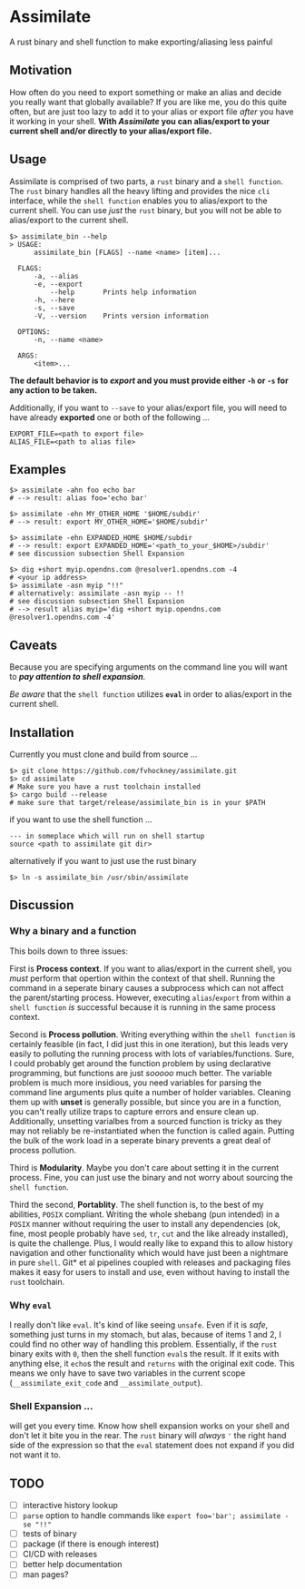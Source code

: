 # Assimilate

A rust binary and shell function to make exporting/aliasing less painful

## Motivation

How often do you need to export something or make an alias and decide you really want that globally available? If you are like me, you do this quite often, but are just too lazy to add it to your alias or export file _after_ you have it working in your shell. __With _Assimilate_ you can alias/export to your current shell and/or directly to your alias/export file.__

## Usage

Assimilate is comprised of two parts, a `rust` binary and a `shell function`. The `rust` binary handles all the heavy lifting and provides the nice `cli` interface, while the `shell function` enables you to alias/export to the current shell. You can use _just_ the `rust` binary, but you will not be able to alias/export to the current shell.

```shell
$> assimilate_bin --help
> USAGE:
      assimilate_bin [FLAGS] --name <name> [item]...
  
  FLAGS:
      -a, --alias
      -e, --export
          --help       Prints help information
      -h, --here
      -s, --save
      -V, --version    Prints version information
  
  OPTIONS:
      -n, --name <name>
  
  ARGS:
      <item>...
```

__The default behavior is to _export_ and you must provide either `-h` or `-s` for any action to be taken.__

Additionally, if you want to `--save` to your alias/export file, you will need to have already __exported__ one or both of the following ...

```shell
EXPORT_FILE=<path to export file>
ALIAS_FILE=<path to alias file>
```

## Examples

```shell
$> assimilate -ahn foo echo bar
# --> result: alias foo='echo bar'

$> assimilate -ehn MY_OTHER_HOME '$HOME/subdir'
# --> result: export MY_OTHER_HOME='$HOME/subdir'

$> assimilate -ehn EXPANDED_HOME $HOME/subdir
# --> result: export EXPANDED_HOME='<path_to_your_$HOME>/subdir'
# see discussion subsection Shell Expansion

$> dig +short myip.opendns.com @resolver1.opendns.com -4
# <your ip address>
$> assimilate -asn myip "!!"
# alternatively: assimilate -asn myip -- !!
# see discussion subsection Shell Expansion
# --> result alias myip='dig +short myip.opendns.com @resolver1.opendns.com -4'
```

## Caveats

Because you are specifying arguments on the command line you will want to ___pay attention to shell expansion___.

_Be aware_ that the `shell function` utilizes __`eval`__ in order to alias/export in the current shell.

## Installation

Currently you must clone and build from source ...

```shell
$> git clone https://github.com/fvhockney/assimilate.git
$> cd assimilate
# Make sure you have a rust toolchain installed
$> cargo build --release
# make sure that target/release/assimilate_bin is in your $PATH
```

if you want to use the shell function ...
```
--- in someplace which will run on shell startup
source <path to assimilate git dir>
```

alternatively if you want to just use the rust binary
```shell
$> ln -s assimilate_bin /usr/sbin/assimilate
```


## Discussion

### Why a binary and a function

This boils down to three issues:

First is __Process context__. If you want to alias/export in the current shell, you _must_ perform that opertion within the context of that shell. Running the command in a seperate binary causes a subprocess which can not affect the parent/starting process. However, executing `alias`/`export` from within a `shell function` _is_ successful because it is running in the same process context.

Second is __Process pollution__.  Writing everything within the `shell function` is certainly feasible (in fact, I did just this in one iteration), but this leads very easily to polluting the running process with lots of variables/functions. Sure, I could probably get around the function problem by using declarative programming, but functions are just _sooooo_ much better. The variable problem is much more insidious, you need variables for parsing the command line arguments plus quite a number of holder variables. Cleaning them up with __unset__ is generally possible, but since you are in a function, you can't really utilize traps to capture errors and ensure clean up. Additionally, unsetting varialbes from a sourced function is tricky as they may not reliably be re-instantiated when the function is called again. Putting the bulk of the work load in a seperate binary prevents a great deal of process pollution.

Third is __Modularity__. Maybe you don't care about setting it in the current process. Fine, you can just use the binary and not worry about sourcing the `shell function`.

Third the second, __Portablity__. The shell function is, to the best of my abilities, `POSIX` compliant. Writing the whole shebang (pun intended) in a `POSIX` manner without requiring the user to install any dependencies (ok, fine, most people probably have `sed`, `tr`, `cut` and the like already installed), is quite the challenge. Plus, I would really like to expand this to allow history navigation and other functionality which would have just been a nightmare in pure `shell`. Git* et al pipelines coupled with releases and packaging files makes it easy for users to install and use, even without having to install the `rust` toolchain.

### Why `eval`

I really don't like `eval`. It's kind of like seeing `unsafe`. Even if it is _safe_, something just turns in my stomach, but alas, because of items 1 and 2, I could find no other way of handling this problem. Essentially, if the `rust` binary exits with `0`, then the shell function `eval`s the result. If it exits with anything else, it `echo`s the result and `returns` with the original exit code. This means we only have to save two variables in the current scope (`__assimilate_exit_code` and `__assimilate_output`).

### Shell Expansion ...

will get you every time. Know how shell expansion works on your shell and don't let it bite you in the rear. The `rust` binary will _always_ `'` the right hand side of the expression so that the `eval` statement does not expand if you did not want it to.

## TODO

- [ ] interactive history lookup
- [ ] `parse` option to handle commands like `export foo='bar'; assimilate -se "!!"`
- [ ] tests of binary
- [ ] package (if there is enough interest)
- [ ] CI/CD with releases
- [ ] better help documentation
- [ ] man pages?
